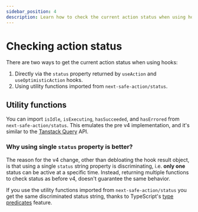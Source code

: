 ```yaml
---
sidebar_position: 4
description: Learn how to check the current action status when using hooks.
---
```


# Checking action status

There are two ways to get the current action status when using hooks:

1. Directly via the `status` property returned by `useAction` and `useOptimisticAction` hooks.
2. Using utility functions imported from `next-safe-action/status`.

## Utility functions

You can import `isIdle`, `isExecuting`, `hasSucceeded`, and `hasErrored` from `next-safe-action/status`. This emulates the pre v4 implementation, and it's similar to the [Tanstack Query](https://tanstack.com/query/latest) API.

### Why using single `status` property is better?

The reason for the v4 change, other than debloating the hook result object, is that using a single `status` string property is discriminating, i.e. **only one** status can be active at a specific time. Instead, returning multiple functions to check status as before v4, doesn't guarantee the same behavior.

If you use the utility functions imported from `next-safe-action/status` you get the same discriminated status string, thanks to TypeScript's [type predicates](https://www.typescriptlang.org/docs/handbook/2/narrowing.html#using-type-predicates) feature.
